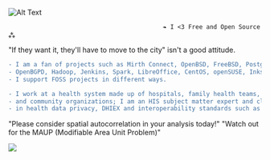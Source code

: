 ![Alt Text](https://user-images.githubusercontent.com/65868461/119200030-237ab780-ba5a-11eb-8f2f-1cbc34408a9e.gif)
                                  
                                               ❧ I <3 Free and Open Source ⁂   

"If they want it, they'll have to move to the city" isn't a good attitude.
                                  
```diff
- I am a fan of projects such as Mirth Connect, OpenBSD, FreeBSD, PostgreSQL, PostGIS, QGIS, OSCAR EMR, Open Dental, OpenSSH, 
- OpenBGPD, Hadoop, Jenkins, Spark, LibreOffice, CentOS, openSUSE, Inkscape, Firefox the list goes on.. 
- I support FOSS projects in different ways.

- I work at a health system made up of hospitals, family health teams, long-term care homes, public health units, clinics, 
- and community organizations; I am an HIS subject matter expert and clinical application developer. I am a specialist 
- in health data privacy, DHIEX and interoperability standards such as HL7 and FHIR.
```
"Please consider spatial autocorrelation in your analysis today!"
"Watch out for the MAUP (Modifiable Area Unit Problem)"

![](https://komarev.com/ghpvc/?username=asterismm54&color=FF0000)
